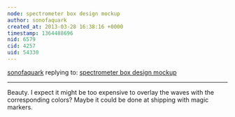 ```yaml
---
node: spectrometer box design mockup
author: sonofaquark
created_at: 2013-03-28 16:38:16 +0000
timestamp: 1364488696
nid: 6579
cid: 4257
uid: 54330
---
```




[sonofaquark](../profile/sonofaquark) replying to: [spectrometer box design mockup](../notes/liz/3-28-2013/spectrometer-box-design-mockup)

----
Beauty. I expect it might be too expensive to overlay the waves with the corresponding colors? Maybe it could be done at shipping with magic markers.
